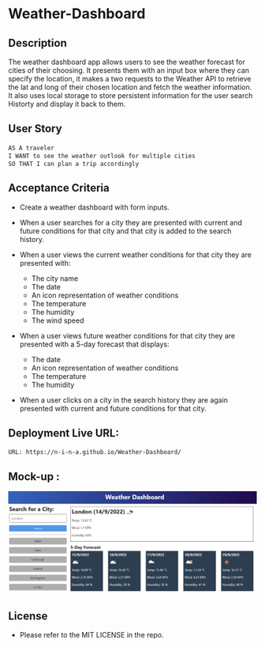 # Weather-Dashboard

## Description

The weather dashboard app allows users to see the weather forecast for cities of their choosing.
It presents them with an input box where they can specify the location, it makes a two requests to the Weather API to retrieve the lat and long of their chosen location and fetch the weather information. It also uses local storage to store persistent information for the user search Historty and display it back to them.

## User Story
```
AS A traveler
I WANT to see the weather outlook for multiple cities
SO THAT I can plan a trip accordingly
```

## Acceptance Criteria


- Create a weather dashboard with form inputs.

- When a user searches for a city they are presented with current and future conditions for that city and that city is added to the search history.

- When a user views the current weather conditions for that city they are presented with:
    - The city name
    - The date
    - An icon representation of weather conditions
    - The temperature
    - The humidity
    - The wind speed

- When a user views future weather conditions for that city they are presented with a 5-day forecast that displays:
    - The date
    - An icon representation of weather conditions
    - The temperature
    - The humidity

- When a user clicks on a city in the search history they are again presented with current and future conditions for that city.


## Deployment Live URL:
```
URL: https://n-i-n-a.github.io/Weather-Dashboard/
```

## Mock-up :
![](img/screenshot.png)


## License
- Please refer to the MIT LICENSE in the repo.